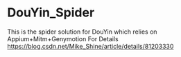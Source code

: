 # DouYin_Spider
This is the spider solution for DouYin which relies on Appium+Mitm+Genymotion
For Details https://blog.csdn.net/Mike_Shine/article/details/81203330
